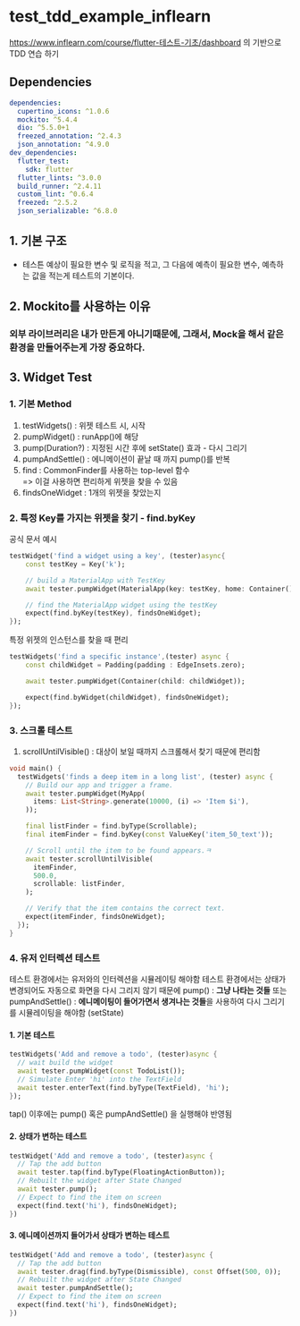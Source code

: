 # test_tdd_example_inflearn

https://www.inflearn.com/course/flutter-테스트-기초/dashboard
의 기반으로 TDD 연습 하기

## Dependencies

```yaml
dependencies:
  cupertino_icons: ^1.0.6
  mockito: ^5.4.4
  dio: ^5.5.0+1
  freezed_annotation: ^2.4.3
  json_annotation: ^4.9.0
dev_dependencies:
  flutter_test:
    sdk: flutter
  flutter_lints: ^3.0.0
  build_runner: ^2.4.11
  custom_lint: ^0.6.4
  freezed: ^2.5.2
  json_serializable: ^6.8.0
```

## 1. 기본 구조

- 테스튼 예상이 필요한 변수 및 로직을 적고, 그 다음에 예측이 필요한 변수, 예측하는 값을 적는게 테스트의 기본이다.

## 2. Mockito를 사용하는 이유

### 외부 라이브러리은 내가 만든게 아니기때문에, 그래서, Mock을 해서 같은 환경을 만들어주는게 가장 중요하다.

## 3. Widget Test

### 1. 기본 Method

1. testWidgets() : 위젯 테스트 시, 시작
2. pumpWidget() : runApp()에 해당
3. pump(Duration?) : 지정된 시간 후에 setState() 효과 - 다시 그리기
4. pumpAndSettle() : 에니메이션이 끝날 때 까지 pump()를 반복
5. find : CommonFinder를 사용하는 top-level 함수  
   => 이걸 사용하면 편리하게 위젯을 찾을 수 있음
6. findsOneWidget : 1개의 위젯을 찾았는지

### 2. 특정 Key를 가지는 위젯을 찾기 - find.byKey

공식 문서 예시

```dart
testWidget('find a widget using a key', (tester)async{
    const testKey = Key('k');

    // build a MaterialApp with TestKey
    await tester.pumpWidget(MaterialApp(key: testKey, home: Container()));

    // find the MaterialApp widget using the testKey
    expect(find.byKey(testKey), findsOneWidget);
});
```

특정 위젯의 인스턴스를 찾을 때 편리

```dart
testWidgets('find a specific instance',(tester) async {
    const childWidget = Padding(padding : EdgeInsets.zero);

    await tester.pumpWidget(Container(child: childWidget));

    expect(find.byWidget(childWidget), findsOneWidget);
});
```

### 3. 스크롤 테스트

1. scrollUntilVisible() : 대상이 보일 때까지 스크롤해서 찾기 때문에 편리함

```dart
void main() {
  testWidgets('finds a deep item in a long list', (tester) async {
    // Build our app and trigger a frame.
    await tester.pumpWidget(MyApp(
      items: List<String>.generate(10000, (i) => 'Item $i'),
    ));

    final listFinder = find.byType(Scrollable);
    final itemFinder = find.byKey(const ValueKey('item_50_text'));

    // Scroll until the item to be found appears.ㅋ
    await tester.scrollUntilVisible(
      itemFinder,
      500.0,
      scrollable: listFinder,
    );

    // Verify that the item contains the correct text.
    expect(itemFinder, findsOneWidget);
  });
}
```

### 4. 유저 인터렉션 테스트

테스트 환경에서는 유저와의 인터렉션을 시뮬레이팅 해야함
테스트 환경에서는 상태가 변경되어도 자동으로 화면을 다시 그리지 않기 때문에
pump() : **그냥 나타는 것들** 또는 pumpAndSettle() : **에니메이팅이 들어가면서 생겨나는 것들**을 사용하여 다시 그리기를 시뮬레이팅을 해야함
(setState)

#### 1. 기본 테스트

```dart
testWidgets('Add and remove a todo', (tester)async {
  // wait build the widget
  await tester.pumpWidget(const TodoList());
  // Simulate Enter 'hi' into the TextField
  await tester.enterText(find.byType(TextField), 'hi');
});
```

tap() 이후에는 pump() 혹은 pumpAndSettle() 을 실행해야 반영됨

#### 2. 상태가 변하는 테스트

```dart
testWidget('Add and remove a todo', (tester)async {
  // Tap the add button
  await tester.tap(find.byType(FloatingActionButton));
  // Rebuilt the widget after State Changed
  await tester.pump();
  // Expect to find the item on screen
  expect(find.text('hi'), findsOneWidget);
})
```

#### 3. 에니메이션까지 들어가서 상태가 변하는 테스트

```dart
testWidget('Add and remove a todo', (tester)async {
  // Tap the add button
  await tester.drag(find.byType(Dismissible), const Offset(500, 0));
  // Rebuilt the widget after State Changed
  await tester.pumpAndSettle();
  // Expect to find the item on screen
  expect(find.text('hi'), findsOneWidget);
})
```
